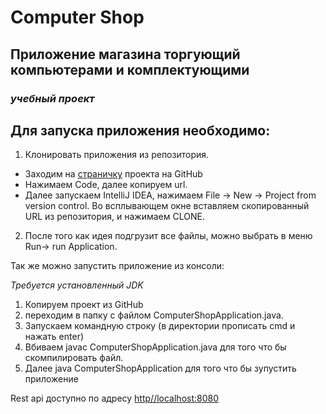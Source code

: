 # Computer Shop
## Приложение магазина торгующий компьютерами и комплектующими
### *учебный проект*

## Для запуска приложения необходимо:
1. Клонировать приложения из репозитория. 
- Заходим на [страничку](https://github.com/ams32ru/ComputerShop) проекта на GitHub
- Нажимаем Code, далее копируем url.
- Далее запускаем IntelliJ IDEA, нажимаем File -> New -> Project from version control.
Во всплывающем окне вставляем скопированный URL из репозитория, и нажимаем CLONE.
2. После того как идея подгрузит все файлы, можно выбрать в меню Run-> run Application.

Так же можно запустить приложение из консоли:

 *Требуется установленный JDK*
1. Копируем проект из GitHub
2. переходим в папку с файлом ComputerShopApplication.java.
3. Запускаем командную строку (в директории прописать cmd и нажать enter)
3. Вбиваем javac ComputerShopApplication.java 
 для того что бы скомпилировать файл. 
4. Далее java ComputerShopApplication для того что бы зупустить приложение


Rest api доступно по адресу [http//localhost:8080](http://localhost:8080/swagger-ui/index.html)
